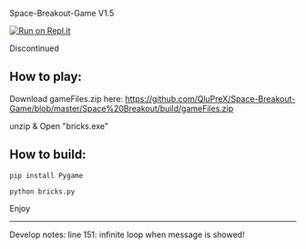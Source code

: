 Space-Breakout-Game
V1.5

[![Run on Repl.it](https://repl.it/badge/github/snakehead007/Space-Breakout-Game)](https://repl.it/github/snakehead007/Space-Breakout-Game)

Discontinued

How to play:
------------
Download gameFiles.zip
here: https://github.com/QluPreX/Space-Breakout-Game/blob/master/Space%20Breakout/build/gameFiles.zip

unzip & Open "bricks.exe" 

How to build:
------------
```
pip install Pygame

python bricks.py

```
Enjoy








----------------------
Develop notes:
line 151: infinite loop when message is showed!

